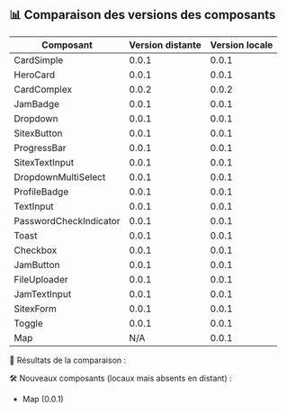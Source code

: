 
## 📊 Comparaison des versions des composants

| Composant                      | Version distante     | Version locale       |
|--------------------------------|----------------------|----------------------|
| CardSimple                     | 0.0.1                | 0.0.1                |
| HeroCard                       | 0.0.1                | 0.0.1                |
| CardComplex                    | 0.0.2                | 0.0.2                |
| JamBadge                       | 0.0.1                | 0.0.1                |
| Dropdown                       | 0.0.1                | 0.0.1                |
| SitexButton                    | 0.0.1                | 0.0.1                |
| ProgressBar                    | 0.0.1                | 0.0.1                |
| SitexTextInput                 | 0.0.1                | 0.0.1                |
| DropdownMultiSelect            | 0.0.1                | 0.0.1                |
| ProfileBadge                   | 0.0.1                | 0.0.1                |
| TextInput                      | 0.0.1                | 0.0.1                |
| PasswordCheckIndicator         | 0.0.1                | 0.0.1                |
| Toast                          | 0.0.1                | 0.0.1                |
| Checkbox                       | 0.0.1                | 0.0.1                |
| JamButton                      | 0.0.1                | 0.0.1                |
| FileUploader                   | 0.0.1                | 0.0.1                |
| JamTextInput                   | 0.0.1                | 0.0.1                |
| SitexForm                      | 0.0.1                | 0.0.1                |
| Toggle                         | 0.0.1                | 0.0.1                |
| Map                            | N/A                  | 0.0.1                |


📍 Résultats de la comparaison :

🛠️  Nouveaux composants (locaux mais absents en distant) :
- Map (0.0.1)
